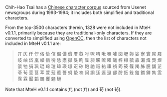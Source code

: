 Chih-Hao Tsai has a [Chinese character corpus](https://technology.chtsai.org/charfreq/) sourced from Usenet newsgroups during 1993-1994; it includes both simplified and traditional characters.

From the top-3500 characters therein, 1328 were not included in MteH v0.1.1, primarily because they are traditional-only characters.  If they are converted to simplified using [OpenCC](https://github.com/BYVoid/OpenCC), then the list of characters not included in MteH v0.1.1 are:

> 丌 仄 仟 佇 佫 佮 倌 偈 儂 儕 厝 叡 吋 呎 唷 啾 嘸 噱 囡 壢 妳 娑 寮 寰 屌 屐 岐 岫 岱 嵐 嶸 徜 徬 恁 懋 擷 旻 昀 昱 昶 暱 暸 曜 曦 梓 樽 毓 淼 瀨 煒 煚 煜 燄 牠 狷 珮 琨 琮 瑄 瑋 瑛 璟 疋 矽 砲 祂 祇 祐 祺 禎 筠 筱 篠 羯 胏 臆 舖 芷 苓 茍 荳 莒 莘 萱 蒞 蕙 薔 蚵 蟄 袂 訶 詗 迋 逕 遨 郤 酹 鈺 銓 鎧 鏘 鐸 雋 雯 霈 霖 靨 韜 颺 饗 魎 鰱

Note that MteH v0.1.1 contains 兀 (not 丌) and 苟 (not 茍).
